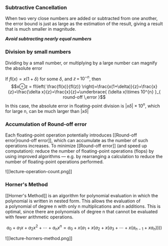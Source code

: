 ### Subtractive Cancellation

When two very close numbers are added or subtracted from one another, the error bound is just as large as the estimation of the result, giving a result that is much smaller in magnitude.

***Avoid subtracting nearly equal numbers***


### Division by small numbers

Dividing by a small number, or multiplying by a large number can magnify the absolute error

If $fl(x)=x(1+\delta)$ for some $\delta$, and $z\,=\,10^{-n}$, then $$x⨸z = fl\left( \frac{fl(x)}{fl(z)} \right)=\frac{x(1+\delta)}{z}=\frac{x}{z}=\frac{\delta x}{z}=\frac{x}{z}+\underbrace{ (\delta x)\times 10^{n} }_{ round-off \,error }$$
In this case, the absolute error in floating-point division is $|x\delta| \times 10^{n}$, which for large n, can be much larger than $|x\delta|$

### Accumulation of Round-off error

Each floating-point operation potentially introduces [[Round-off error|round-off error]], which can accumulate as the number of such operations increases. To minimize [[Round-off error]] (and speed up computation): reduce the number of floating-point operations (flops) by using improved algorithms — e.g. by rearranging a calculation to reduce the number of floating-point operations performed.


![[lecture-operation-count.png]]

### Horner's Method

[[Horner's Method]] is an algorithm for polynomial evaluation in which the polynomial is written in nested form. This allows the evaluation of a polynomial of degree n with only n multiplications and n additions. This is optimal, since there are polynomials of degree n that cannot be evaluated with fewer arithmetic operations. 

$$
a_0 + a_1x + a_2x^2 + \cdots + a_nx^n = a_0 + x \left( a_1 + x \left( a_2 + x \left( a_3 + \cdots + x(a_{n-1} + xa_n) \right) \right) \right)
$$

![[lecture-horners-method.png]]

